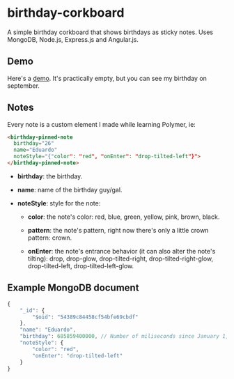 birthday-corkboard
==================

A simple birthday corkboard that shows birthdays as sticky notes. Uses MongoDB, Node.js, Express.js and Angular.js.

Demo
----
Here's a [demo](http://birthday-corkboard-001.herokuapp.com). It's practically empty, but you can see my birthday on september.

Notes
-----

Every note is a custom element I made while learning Polymer, ie:

```html
<birthday-pinned-note
  birthday="26" 
  name="Eduardo" 
  noteStyle="{"color": "red", "onEnter": "drop-tilted-left"}">
</birthday-pinned-note>
```

* **birthday**: the birthday.

* **name**: name of the birthday guy/gal.

* **noteStyle**: style for the note:

  + **color**: the note's color: red, blue, green, yellow, pink, brown, black.
  
  + **pattern**: the note's pattern, right now there's only a little crown pattern: crown.
  
  + **onEnter**: the note's entrance behavior (it can also alter the note's tilting): drop, drop-glow, drop-tilted-right, drop-tilted-right-glow, drop-tilted-left, drop-tilted-left-glow.

Example MongoDB document
------------------------
```javascript
{
    "_id": {
        "$oid": "54389c84458cf54bfe69cbdf"
    },
    "name": "Eduardo",
    "birthday": 685859400000, // Number of miliseconds since January 1, 1970, 00:00:00 UTC representing the birthday
    "noteStyle": {
        "color": "red",
        "onEnter": "drop-tilted-left"
    }
}
```

